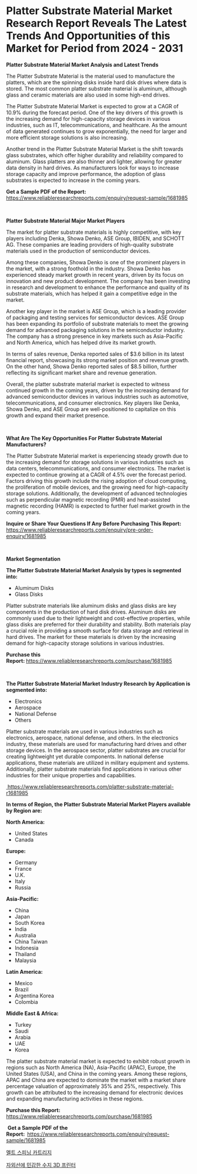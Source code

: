<p><h1>Platter Substrate Material Market Research Report Reveals The Latest Trends And Opportunities of this Market for Period from 2024 - 2031</h1></p><p><strong>Platter Substrate Material Market Analysis and Latest Trends</strong></p>
<p><p>The Platter Substrate Material is the material used to manufacture the platters, which are the spinning disks inside hard disk drives where data is stored. The most common platter substrate material is aluminum, although glass and ceramic materials are also used in some high-end drives.</p><p>The Platter Substrate Material Market is expected to grow at a CAGR of 10.9% during the forecast period. One of the key drivers of this growth is the increasing demand for high-capacity storage devices in various industries, such as IT, telecommunications, and healthcare. As the amount of data generated continues to grow exponentially, the need for larger and more efficient storage solutions is also increasing.</p><p>Another trend in the Platter Substrate Material Market is the shift towards glass substrates, which offer higher durability and reliability compared to aluminum. Glass platters are also thinner and lighter, allowing for greater data density in hard drives. As manufacturers look for ways to increase storage capacity and improve performance, the adoption of glass substrates is expected to increase in the coming years.</p></p>
<p><strong>Get a Sample PDF of the Report:&nbsp;</strong> <a href="https://www.reliableresearchreports.com/enquiry/request-sample/1681985">https://www.reliableresearchreports.com/enquiry/request-sample/1681985</a></p>
<p>&nbsp;</p>
<p><strong>Platter Substrate Material Major Market Players</strong></p>
<p><p>The market for platter substrate materials is highly competitive, with key players including Denka, Showa Denko, ASE Group, IBIDEN, and SCHOTT AG. These companies are leading providers of high-quality substrate materials used in the production of semiconductor devices.</p><p>Among these companies, Showa Denko is one of the prominent players in the market, with a strong foothold in the industry. Showa Denko has experienced steady market growth in recent years, driven by its focus on innovation and new product development. The company has been investing in research and development to enhance the performance and quality of its substrate materials, which has helped it gain a competitive edge in the market.</p><p>Another key player in the market is ASE Group, which is a leading provider of packaging and testing services for semiconductor devices. ASE Group has been expanding its portfolio of substrate materials to meet the growing demand for advanced packaging solutions in the semiconductor industry. The company has a strong presence in key markets such as Asia-Pacific and North America, which has helped drive its market growth.</p><p>In terms of sales revenue, Denka reported sales of $3.6 billion in its latest financial report, showcasing its strong market position and revenue growth. On the other hand, Showa Denko reported sales of $8.5 billion, further reflecting its significant market share and revenue generation.</p><p>Overall, the platter substrate material market is expected to witness continued growth in the coming years, driven by the increasing demand for advanced semiconductor devices in various industries such as automotive, telecommunications, and consumer electronics. Key players like Denka, Showa Denko, and ASE Group are well-positioned to capitalize on this growth and expand their market presence.</p></p>
<p>&nbsp;</p>
<p><strong>What Are The Key Opportunities For Platter Substrate Material Manufacturers?</strong></p>
<p><p>The Platter Substrate Material market is experiencing steady growth due to the increasing demand for storage solutions in various industries such as data centers, telecommunications, and consumer electronics. The market is expected to continue growing at a CAGR of 4.5% over the forecast period. Factors driving this growth include the rising adoption of cloud computing, the proliferation of mobile devices, and the growing need for high-capacity storage solutions. Additionally, the development of advanced technologies such as perpendicular magnetic recording (PMR) and heat-assisted magnetic recording (HAMR) is expected to further fuel market growth in the coming years.</p></p>
<p><strong>Inquire or Share Your Questions If Any Before Purchasing This Report:</strong> <a href="https://www.reliableresearchreports.com/enquiry/pre-order-enquiry/1681985">https://www.reliableresearchreports.com/enquiry/pre-order-enquiry/1681985</a></p>
<p>&nbsp;</p>
<p><strong>Market Segmentation</strong></p>
<p><strong>The Platter Substrate Material Market Analysis by types is segmented into:</strong></p>
<p><ul><li>Aluminum Disks</li><li>Glass Disks</li></ul></p>
<p><p>Platter substrate materials like aluminum disks and glass disks are key components in the production of hard disk drives. Aluminum disks are commonly used due to their lightweight and cost-effective properties, while glass disks are preferred for their durability and stability. Both materials play a crucial role in providing a smooth surface for data storage and retrieval in hard drives. The market for these materials is driven by the increasing demand for high-capacity storage solutions in various industries.</p></p>
<p><strong>Purchase this Report:&nbsp;</strong><a href="https://www.reliableresearchreports.com/purchase/1681985">https://www.reliableresearchreports.com/purchase/1681985</a></p>
<p>&nbsp;</p>
<p><strong>The Platter Substrate Material Market Industry Research by Application is segmented into:</strong></p>
<p><ul><li>Electronics</li><li>Aerospace</li><li>National Defense</li><li>Others</li></ul></p>
<p><p>Platter substrate materials are used in various industries such as electronics, aerospace, national defense, and others. In the electronics industry, these materials are used for manufacturing hard drives and other storage devices. In the aerospace sector, platter substrates are crucial for creating lightweight yet durable components. In national defense applications, these materials are utilized in military equipment and systems. Additionally, platter substrate materials find applications in various other industries for their unique properties and capabilities.</p></p>
<p><a href="https://www.reliableresearchreports.com/platter-substrate-material-r1681985">&nbsp;https://www.reliableresearchreports.com/platter-substrate-material-r1681985</a></p>
<p><strong>In terms of Region, the Platter Substrate Material Market Players available by Region are:</strong></p>
<p>
    <p> <strong> North America: </strong>
        <ul>
            <li>United States</li>
            <li>Canada</li>
        </ul>
        </p> 
    <p> <strong> Europe: </strong>
        <ul>
            <li>Germany</li>
            <li>France</li>
            <li>U.K.</li>
            <li>Italy</li>
            <li>Russia</li>
        </ul>
        </p> 
    <p> <strong> Asia-Pacific: </strong>
        <ul>
            <li>China</li>
            <li>Japan</li>
            <li>South Korea</li>
            <li>India</li>
            <li>Australia</li>
            <li>China Taiwan</li>
            <li>Indonesia</li>
            <li>Thailand</li>
            <li>Malaysia</li>
        </ul>
        </p> 
    <p> <strong> Latin America: </strong>
        <ul>
            <li>Mexico</li>
            <li>Brazil</li>
            <li>Argentina Korea</li>
            <li>Colombia</li>
        </ul>
        </p> 
    <p> <strong> Middle East & Africa: </strong>
        <ul>
            <li>Turkey</li>
            <li>Saudi</li>
            <li>Arabia</li>
            <li>UAE</li>
            <li>Korea</li>
        </ul>
    </p>
    </p>
<p><p>The platter substrate material market is expected to exhibit robust growth in regions such as North America (NA), Asia-Pacific (APAC), Europe, the United States (USA), and China in the coming years. Among these regions, APAC and China are expected to dominate the market with a market share percentage valuation of approximately 35% and 25%, respectively. This growth can be attributed to the increasing demand for electronic devices and expanding manufacturing activities in these regions.</p></p>
<p><strong>Purchase this Report: </strong><a href="https://www.reliableresearchreports.com/purchase/1681985">https://www.reliableresearchreports.com/purchase/1681985</a></p>
<p>&nbsp;<strong>Get a Sample PDF of the Report:&nbsp;&nbsp;</strong><a href="https://www.reliableresearchreports.com/enquiry/request-sample/1681985">https://www.reliableresearchreports.com/enquiry/request-sample/1681985</a></p>
<p><strong></strong></p>
<p><p><a href="https://medium.com/@rickymetzdvm/%EB%85%B9%EB%8A%94-%EC%A4%91%ED%95%A9-%EC%B9%B4%ED%8A%B8%EB%A6%AC%EC%A7%80-%EC%8B%9C%EC%9E%A5-%EC%A0%84%EB%A7%9D-%EC%82%B0%EC%97%85-%EA%B0%9C%EC%9A%94-%EB%B0%8F-%EC%98%88%EC%B8%A1-2024%EB%85%84%EB%B6%80%ED%84%B0-2031%EB%85%84%EA%B9%8C%EC%A7%80-5c145a121f6d">멜트 스피닝 카트리지</a></p><p><a href="https://github.com/Wesleyeilly8796202/Market-Research-Report-List-1/blob/main/160281192191.md">자외선에 민감한 수지 3D 프린터</a></p></p>